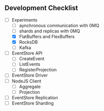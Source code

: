 ## Development Checklist

- [ ] Experiments
  - [ ] aynchronous communication with 0MQ
  - [ ] shards and replicas with 0MQ
  - [x] FlatBuffers and FlexBuffers
  - [x] RocksDB
  - [ ] Kafka
- [ ] EventStore API
  - [ ] CreateEvent
  - [ ] ListEvents
  - [ ] RegisterProjection
- [ ] EventStore Driver
- [ ] NodeJS Client
  - [ ] Aggregate
  - [ ] Projection
- [ ] EventStore Replication
- [ ] EventStore Sharding
